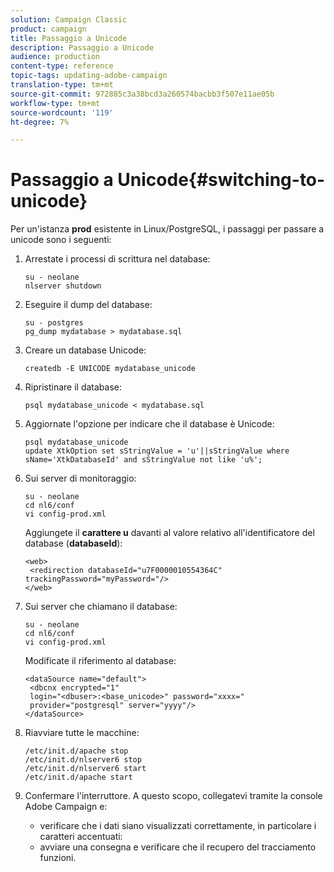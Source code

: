```yaml
---
solution: Campaign Classic
product: campaign
title: Passaggio a Unicode
description: Passaggio a Unicode
audience: production
content-type: reference
topic-tags: updating-adobe-campaign
translation-type: tm+mt
source-git-commit: 972885c3a38bcd3a260574bacbb3f507e11ae05b
workflow-type: tm+mt
source-wordcount: '119'
ht-degree: 7%

---
```



# Passaggio a Unicode{#switching-to-unicode}

Per un&#39;istanza **prod** esistente in Linux/PostgreSQL, i passaggi per passare a unicode sono i seguenti:

1. Arrestate i processi di scrittura nel database:

   ```
   su - neolane
   nlserver shutdown
   ```

1. Eseguire il dump del database:

   ```
   su - postgres
   pg_dump mydatabase > mydatabase.sql
   ```

1. Creare un database Unicode:

   ```
   createdb -E UNICODE mydatabase_unicode
   ```

1. Ripristinare il database:

   ```
   psql mydatabase_unicode < mydatabase.sql
   ```

1. Aggiornate l&#39;opzione per indicare che il database è Unicode:

   ```
   psql mydatabase_unicode
   update XtkOption set sStringValue = 'u'||sStringValue where sName='XtkDatabaseId' and sStringValue not like 'u%';
   ```

1. Sui server di monitoraggio:

   ```
   su - neolane
   cd nl6/conf
   vi config-prod.xml
   ```

   Aggiungete il **carattere u** davanti al valore relativo all&#39;identificatore del database (**databaseId**):

   ```
   <web>
    <redirection databaseId="u7F0000010554364C" trackingPassword="myPassword="/>
   </web>
   ```

1. Sui server che chiamano il database:

   ```
   su - neolane
   cd nl6/conf
   vi config-prod.xml
   ```

   Modificate il riferimento al database:

   ```
   <dataSource name="default">
    <dbcnx encrypted="1" 
    login="<dbuser>:<base_unicode>" password="xxxx="
    provider="postgresql" server="yyyy"/>
   </dataSource>
   ```

1. Riavviare tutte le macchine:

   ```
   /etc/init.d/apache stop
   /etc/init.d/nlserver6 stop
   /etc/init.d/nlserver6 start
   /etc/init.d/apache start
   ```

1. Confermare l&#39;interruttore. A questo scopo, collegatevi tramite la  console Adobe Campaign e:

   * verificare che i dati siano visualizzati correttamente, in particolare i caratteri accentuati:
   * avviare una consegna e verificare che il recupero del tracciamento funzioni.


